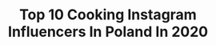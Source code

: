 ---
title: Top 10 Cooking Instagram Influencers In Poland In 2020
description: >-
  Find top cooking Instagram influencers in Poland in 2020. Most popular hashtags: #selfie #relax #polska #cosmetics.
platform: Instagram
profiles:
  - username: "klaudiolen"
    fullname: >-
      Klaudia
    location: "Poland"
    followers: 45780
    engagement: 950
    commentsToLikes: 0.017084
    id: ck8t5ayyp9gpk0j78l4xhlxx7
    verified: false
    hashtags: "#babyface, #portraitfeed, #niedziela, #makeuplook"
  - username: "melallove"
    fullname: >-
      
    location: "Poland"
    followers: 6856
    engagement: 471
    commentsToLikes: 0.092654
    id: ck15tg5n9hx5w0i19zyib7lov
    verified: false
    hashtags: "#dziewczynka, #dzienmamy, #mojaduma, #minime"
  - username: "aleksandramurawska"
    fullname: >-
      Aleksandra Murawska
    location: "Poland"
    followers: 33209
    engagement: 349
    commentsToLikes: 0.025124
    id: ck5c3klm1zif90i11xzd1gaky
    verified: false
    hashtags: "#energygirls, #summer, #withmylove, #greece"
  - username: "thirtyfashionblog"
    fullname: >-
      Magdalena Antosiewicz
    location: "Poland"
    followers: 68153
    engagement: 186
    commentsToLikes: 0.104313
    id: ck0w5hvwa3q600i19ybr20do6
    verified: false
    hashtags: "#loveyourself, #dzienmatki, #dresy, #wracamydoformy"
  - username: "_kaarolllinaaa_"
    fullname: >-
      Karolina
    location: "Poland"
    followers: 6946
    engagement: 578
    commentsToLikes: 0.049806
    id: ck8t3mv7c3rka0j78v91tavag
    verified: false
    hashtags: "#happiness, #instaphoto, #yesterday, #freedom"
  - username: "misia2468"
    fullname: >-
      ➳ 🎥🌹𝔬𝔣𝔣𝔦𝔠𝔦𝔞𝔩۵_۵𝔪𝔞𝔩𝔦𝔫𝔞™👑💕💯
    location: "Poland"
    followers: 5839
    engagement: 1249
    commentsToLikes: 0.040104
    id: ck9wfjwkmp5u60j78sid3bgdi
    verified: false
    hashtags: "#nature, #swag, #quoteoftheday, #trip"
  - username: "kasiazyzak"
    fullname: >-
      Kasia Zyzak
    location: "Poland"
    followers: 6758
    engagement: 1589
    commentsToLikes: 0.194969
    id: ck6ttx1jbd2430j71l2c1pem3
    verified: false
    hashtags: "#naturalsnack, #saturdayvibes, #sportstyle, #phone"
  - username: "mrs.polkadot"
    fullname: >-
      Mrs. Polka Dot / Agnieszka
    location: "Poland"
    followers: 54894
    engagement: 227
    commentsToLikes: 0.031451
    id: ck0vv41tdng2q0i19wnlsa8pw
    verified: false
    hashtags: "#mypeople, #codzienno, #kwiaty, #boho"
  - username: "elzbieta_granelapl"
    fullname: >-
      Elżbieta I Food&recipes
    location: "Poland"
    followers: 2466
    engagement: 1354
    commentsToLikes: 0.082655
    id: ck8tcy1bp14ah0j78fu2jxaf4
    verified: false
    hashtags: "#zdrowesniadanie, #chlebdomowy, #wkrakowie, #homemadealcohol"
  - username: "kocikowa_gotuje"
    fullname: >-
      Agnieszka Kocik
    location: "Poland"
    followers: 32874
    engagement: 378
    commentsToLikes: 0.019938
    id: ck8t6i32ndpwc0j78r8aylgez
    verified: false
    hashtags: "#mushrooms, #sausage, #chlebzgarnka, #plackizjab"
---